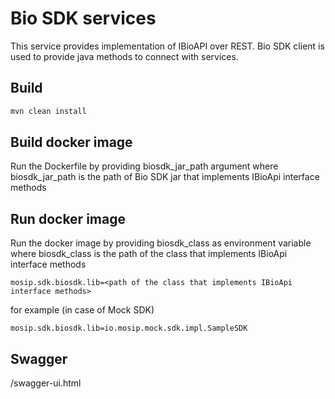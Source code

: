 # Bio SDK services

This service provides implementation of IBioAPI over REST. Bio SDK client is used to provide java methods to connect with services. 

## Build
```bash
mvn clean install
```

## Build docker image
Run the Dockerfile by providing biosdk_jar_path argument where biosdk_jar_path is the path of Bio SDK jar that implements IBioApi interface methods

## Run docker image
Run the docker image by providing biosdk_class as environment variable where biosdk_class is the path of the class that implements IBioApi interface methods

```properties
mosip.sdk.biosdk.lib=<path of the class that implements IBioApi interface methods>
  ```

for example (in case of Mock SDK)
```properties
mosip.sdk.biosdk.lib=io.mosip.mock.sdk.impl.SampleSDK
```

## Swagger

<host>/swagger-ui.html